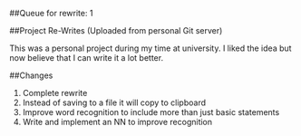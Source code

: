 ##Queue for rewrite: 1

##Project Re-Writes (Uploaded from personal Git server) 

This was a personal project during my time at university. I liked the idea but now believe that I can write it a lot better.

##Changes
1. Complete rewrite
2. Instead of saving to a file it will copy to clipboard
3. Improve word recognition to include more than just basic statements
4. Write and implement an NN to improve recognition
